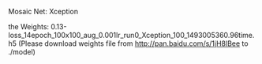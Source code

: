 
Mosaic Net: Xception

the Weights: 0.13-loss_14epoch_100x100_aug_0.001lr_run0_Xception_100_1493005360.96time.h5  (Please download weights file from http://pan.baidu.com/s/1jH8lBee to ./model)
